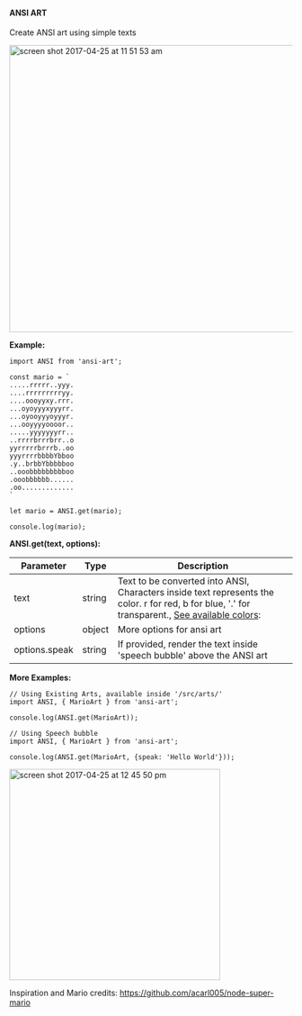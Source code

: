 #### ANSI ART

Create ANSI art using simple texts

<img width="510" alt="screen shot 2017-04-25 at 11 51 53 am" src="https://cloud.githubusercontent.com/assets/3471415/25371301/b440ebe6-29ad-11e7-8459-abbea63e1630.png">


**Example:**

```
import ANSI from 'ansi-art';

const mario = `
.....rrrrr..yyy.
....rrrrrrrrryy.
....oooyyxy.rrr.
...oyoyyyxyyyrr.
...oyooyyyoyyyr.
...ooyyyyoooor..
.....yyyyyyyrr..
..rrrrbrrrbrr..o
yyrrrrrbrrrb..oo
yyyrrrrbbbbYbboo
.y..brbbYbbbbboo
..ooobbbbbbbbboo
.ooobbbbbb......
.oo.............
`

let mario = ANSI.get(mario);

console.log(mario);

```

**ANSI.get(text, options):**

Parameter | Type | Description
------|------ | -------------
text    | string | Text to be converted into ANSI, Characters inside text represents the color. r for red, b for blue, '.' for transparent., [See available colors](https://github.com/gauravchl/ansi-art/blob/master/src/index.js#L5):
options | object | More options for ansi art
options.speak | string | If provided, render the text inside 'speech bubble' above the ANSI art




**More Examples:**

```
// Using Existing Arts, available inside '/src/arts/'
import ANSI, { MarioArt } from 'ansi-art';

console.log(ANSI.get(MarioArt));
```


```
// Using Speech bubble
import ANSI, { MarioArt } from 'ansi-art';

console.log(ANSI.get(MarioArt, {speak: 'Hello World'}));
```

<img width="375" alt="screen shot 2017-04-25 at 12 45 50 pm" src="https://cloud.githubusercontent.com/assets/3471415/25372927/2b153fa4-29b5-11e7-97ab-dbcfecbc5e28.png">

Inspiration and Mario credits: https://github.com/acarl005/node-super-mario
